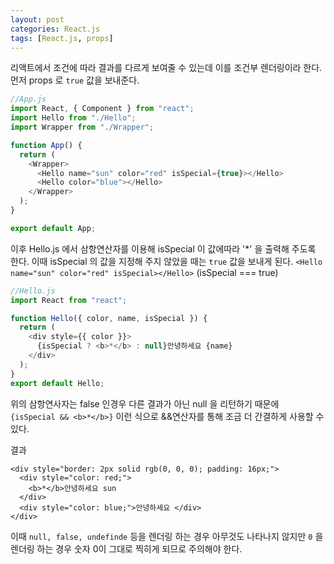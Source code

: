 ```yaml
---
layout: post
categories: React.js
tags: [React.js, props]
---
```


리액트에서 조건에 따라 결과를 다르게 보여줄 수 있는데 이를 조건부 렌더링이라 한다.
먼저 props 로 `true` 값을 보내준다.

```javascript
//App.js
import React, { Component } from "react";
import Hello from "./Hello";
import Wrapper from "./Wrapper";

function App() {
  return (
    <Wrapper>
      <Hello name="sun" color="red" isSpecial={true}></Hello>
      <Hello color="blue"></Hello>
    </Wrapper>
  );
}

export default App;
```

이후 Hello.js 에서 삼항연산자를 이용해 isSpecial 이 값에따라 '*' 을 출력해 주도록 한다.
이때 isSpecial 의 값을 지정해 주지 않았을 때는 `true` 값을 보내게 된다.
`<Hello name="sun" color="red" isSpecial></Hello>` (isSpecial === true)

```javascript
//Hello.js
import React from "react";

function Hello({ color, name, isSpecial }) {
  return (
    <div style={{ color }}>
      {isSpecial ? <b>*</b> : null}안녕하세요 {name}
    </div>
  );
}
export default Hello;
```
위의 삼항연사자는 false 인경우 다른 결과가 아닌 null 을 리턴하기 때문에 `{isSpecial && <b>*</b>}` 이런 식으로 &&연산자를 통해 조금 더 간결하게 사용할 수 있다.

결과

```
<div style="border: 2px solid rgb(0, 0, 0); padding: 16px;">
  <div style="color: red;">
    <b>*</b>안녕하세요 sun
  </div>
  <div style="color: blue;">안녕하세요 </div>
</div>
```
이때 `null, false, undefinde` 등을 렌더링 하는 경우 아무것도 나타나지 않지만 `0` 을 렌더링 하는 경우 숫자 0이 그대로 찍히게 되므로 주의해야 한다.